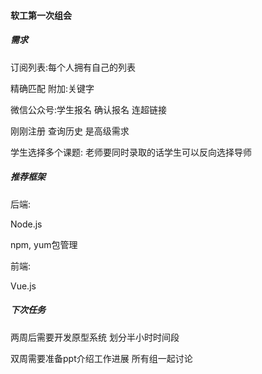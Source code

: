 #### 软工第一次组会

##### 需求

订阅列表:每个人拥有自己的列表

精确匹配 附加:关键字

微信公众号:学生报名 确认报名 连超链接

刚刚注册 查询历史 是高级需求

学生选择多个课题: 老师要同时录取的话学生可以反向选择导师

##### 推荐框架

后端:

Node.js

npm, yum包管理

前端:

Vue.js

##### 下次任务

两周后需要开发原型系统 划分半小时时间段

双周需要准备ppt介绍工作进展 所有组一起讨论



